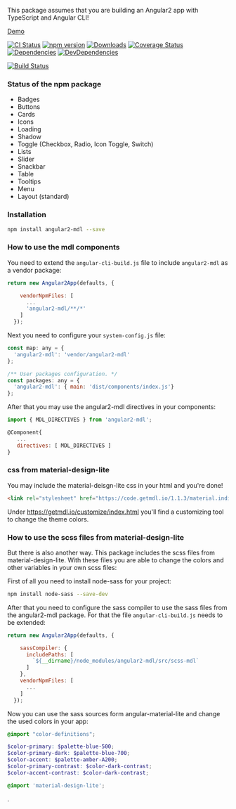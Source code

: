 
This package assumes that you are building an Angular2 app with TypeScript and Angular CLI!

[Demo](http://mseemann.github.io/angular2-mdl/)

[![CI Status](http://img.shields.io/travis/mseemann/angular2-mdl.svg?style=flat)](https://travis-ci.org/mseemann/angular2-mdl)
[![npm version](https://badge.fury.io/js/angular2-mdl.svg)](http://badge.fury.io/js/angular2-mdl)
[![Downloads](http://img.shields.io/npm/dm/angular2-mdl.svg)](https://npmjs.org/package/angular2-mdl)
[![Coverage Status](https://coveralls.io/repos/github/mseemann/angular2-mdl/badge.svg?branch=master)](https://coveralls.io/github/mseemann/angular2-mdl?branch=master)
[![Dependencies](https://david-dm.org/mseemann/angular2-mdl.svg)](https://david-dm.org/mseemann/angular2-mdl)
[![DevDependencies](https://david-dm.org/mseemann/angular2-mdl/dev-status.svg)](https://david-dm.org/mseemann/angular2-mdl#info=devDependencies&view=table)

[![Build Status](https://saucelabs.com/browser-matrix/angular2-mdl.svg)](https://saucelabs.com/u/angular2-mdl)


### Status of the npm package

- Badges
- Buttons 
- Cards
- Icons
- Loading
- Shadow
- Toggle (Checkbox, Radio, Icon Toggle, Switch)
- Lists
- Slider
- Snackbar
- Table
- Tooltips
- Menu
- Layout (standard)



### Installation

```bash
npm install angular2-mdl --save
```

### How to use the mdl components

You need to extend the `angular-cli-build.js` file to include `angular2-mdl` as a vendor package: 

```JavaScript
return new Angular2App(defaults, {

    vendorNpmFiles: [
      ...
      'angular2-mdl/**/*'
    ]
  });
```

Next you need to configure your `system-config.js` file:

```JavaScript
const map: any = {
  'angular2-mdl': 'vendor/angular2-mdl'
};

/** User packages configuration. */
const packages: any = {
  'angular2-mdl': { main: 'dist/components/index.js'}
};
```

After that you may use the angular2-mdl directives in your components:
```JavaScript
import { MDL_DIRECTIVES } from 'angular2-mdl';

@Component{
   ...
   directives: [ MDL_DIRECTIVES ]
}
```

### css from material-design-lite
You may include the material-deisgn-lite css in your html and you're done!
```HTML
<link rel="stylesheet" href="https://code.getmdl.io/1.1.3/material.indigo-pink.min.css" />
```
Under https://getmdl.io/customize/index.html you'll find a customizing tool to change the theme colors.

### How to use the scss files from material-design-lite
But there is also another way. This package includes the scss files from material-design-lite. 
With these files you are able to change the colors and other variables in your own scss files:

First of all you need to install node-sass for your project:

```bash
npm install node-sass --save-dev
```

After that you need to configure the sass compiler to use the sass files from the angular2-mdl package. 
For that the file `angular-cli-build.js` needs to be extended:

```JavaScript
return new Angular2App(defaults, {

    sassCompiler: {
      includePaths: [
        `${__dirname}/node_modules/angular2-mdl/src/scss-mdl`
      ]
    },
    vendorNpmFiles: [
      ...
    ]
  });
```

Now you can use the sass sources form angular-material-lite and change the used colors in your app:

```scss
@import "color-definitions";

$color-primary: $palette-blue-500;
$color-primary-dark: $palette-blue-700;
$color-accent: $palette-amber-A200;
$color-primary-contrast: $color-dark-contrast;
$color-accent-contrast: $color-dark-contrast;

@import 'material-design-lite';
```




.
